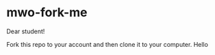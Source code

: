 # mwo-fork-me

Dear student!

Fork this repo to your account and then clone it to your computer.
Hello